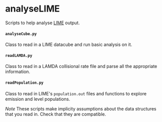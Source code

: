 # analyseLIME
Scripts to help analyse [LIME](https://github.com/lime-rt/lime) output.

#### `analyseCube.py`
Class to read in a LIME datacube and run basic analysis on it.

#### `readLAMDA.py`
Class to read in a LAMDA collisional rate file and parse all the appropriate information.

#### `readPopulation.py`
Class to read in LIME's `population.out` files and functions to explore emission and level populations.



*Note* These scripts make implicity assumptions about the data structures that you read in. Check that they are compatible.
